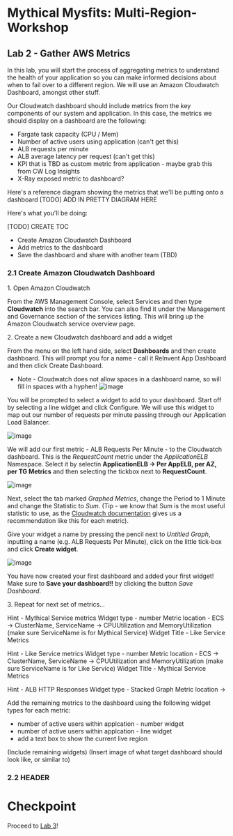 # Mythical Mysfits: Multi-Region-Workshop

## Lab 2 - Gather AWS Metrics

In this lab, you will start the process of aggregating metrics to understand the health of your application so you can make informed decisions about when to fail over to a different region. We will use an Amazon Cloudwatch Dashboard, amongst other stuff.

Our Cloudwatch dashboard should include metrics from the key components of our system and application. In this case, the metrics we should display on a dashboard are the following:

* Fargate task capacity (CPU / Mem)
* Number of active users using application (can't get this)
* ALB requests per minute
* ALB average latency per request (can't get this)
* KPI that is TBD as custom metric from application - maybe grab this from CW Log Insights
* X-Ray exposed metric to dashboard?

Here's a reference diagram showing the metrics that we'll be putting onto a dashboard
[TODO] ADD IN PRETTY DIAGRAM HERE

Here's what you'll be doing:

[TODO] CREATE TOC
* Create Amazon Cloudwatch Dashboard
* Add metrics to the dashboard
* Save the dashboard and share with another team (TBD)




### 2.1 Create Amazon Cloudwatch Dashboard

1\. Open Amazon Cloudwatch

From the AWS Management Console, select Services and then type **Cloudwatch** into the search bar. You can also find it under the Management and Governance section of the services listing. This will bring up the Amazon Cloudwatch service overview page.

2\. Create a new Cloudwatch dashboard and add a widget

From the menu on the left hand side, select **Dashboards** and then create dashboard. This will prompt you for a name - call it ReInvent App Dashboard and then click Create Dashboard.
* Note - Cloudwatch does not allow spaces in a dashboard name, so will fill in spaces with a hyphen!
![image](https://user-images.githubusercontent.com/23423809/68278028-5babd800-0025-11ea-9a96-b4fc213acdd8.png)

You will be prompted to select a widget to add to your dashboard. Start off by selecting a line widget and click Configure. We will use this widget to map out our number of requests per minute passing through our Application Load Balancer.

![image](https://user-images.githubusercontent.com/23423809/68278128-931a8480-0025-11ea-8d88-721856aeb3dc.png)

We will add our first metric - ALB Requests Per Minute - to the Cloudwatch dashboard.
This is the *RequestCount* metric under the *ApplicationELB* Namespace. Select it by selectin **ApplicationELB -> Per AppELB, per AZ, per TG Metrics** and then selecting the tickbox next to **RequestCount**.

![image](https://user-images.githubusercontent.com/23423809/68278987-594a7d80-0027-11ea-8a43-acd4f8c073d2.png)

Next, select the tab marked *Graphed Metrics*, change the Period to 1 Minute and change the Statistic to *Sum*. (Tip - we know that Sum is the most useful statistic to use, as the [Cloudwatch documentation](https://docs.aws.amazon.com/elasticloadbalancing/latest/application/load-balancer-cloudwatch-metrics.html#load-balancer-metrics-alb) gives us a recommendation like this for each metric).

Give your widget a name by pressing the pencil next to *Untitled Graph*, inputting a name (e.g. ALB Requests Per Minute), click on the little tick-box and click **Create widget**.

![image](https://user-images.githubusercontent.com/23423809/68279497-65830a80-0028-11ea-8c7a-f76970713829.png)

You have now created your first dashboard and added your first widget! Make sure to **Save your dashboard!!** by clicking the button *Save Dashboard*.

3\. Repeat for next set of metrics...

Hint - Mythical Service metrics
Widget type - number
Metric location - ECS -> ClusterName, ServiceName -> CPUUtilization and MemoryUtilization (make sure ServiceName is for Mythical Service)
Widget Title - Like Service Metrics

Hint - Like Service metrics
Widget type - number
Metric location - ECS -> ClusterName, ServiceName -> CPUUtilization and MemoryUtilization (make sure ServiceName is for Like Service)
Widget Title - Mythical Service Metrics

Hint - ALB HTTP Responses
Widget type - Stacked Graph
Metric location -> 


Add the remaining metrics to the dashboard using the following widget types for each metric:
* number of active users within applcation - number widget
* number of active users within applcation - line widget
* add a text box to show the current live region

(Include remaining widgets)
(Insert image of what target dashboard should look like, or similar to)


### 2.2 HEADER

# Checkpoint 

Proceed to [Lab 3](../lab-3-mr)!
